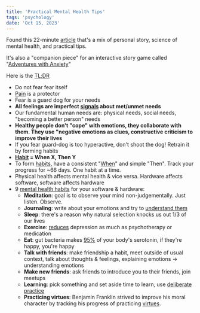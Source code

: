 ```yaml
---
title: 'Practical Mental Health Tips'
tags: 'psychology'
date: 'Oct 15, 2023'
---
```


Found this 22-minute [article](https://ncase.me/mental-health/) that's a mix of personal story, science of mental health, and practical tips.

It's also a "companion piece" for an interactive story game called "[Adventures with Anxiety](https://ncase.me/anxiety/)"

Here is the [TL;DR](https://ncase.me/mental-health/#toc_18)

- Do not fear fear itself
- [Pain](https://ncase.me/mental-health/#toc_2) is a protector
- Fear is a guard dog for your needs
- **All feelings are imperfect [signals](https://en.wikipedia.org/wiki/Functional_accounts_of_emotion) about met/unmet needs**
- Our fundamental human needs are: physical needs, social needs, "becoming a better person" needs
- **Healthy people don't "cope" with emotions, they collaborate with them. They use "negative emotions as clues, constructive criticism to improve their lives**
- If you fear guard-dog is too hyperactive, don't shoot the dog! Retrain it by forming habits
- **[Habit](https://ncase.me/mental-health/#toc_3) = When X, Then Y**
- To form [habits](https://bjgp.org/content/bjgp/62/605/664.full.pdf), have a consistent "[When](https://kops.uni-konstanz.de/server/api/core/bitstreams/14cc2a36-5f01-4dc1-b9ca-f2d0ca0c8930/content)" and simple "Then". Track your progress for ~66 days. One habit at a time.
- Physical health affects mental health & vice versa. Hardware affects software, software affects hardware
- 9 [mental health habits](https://ncase.me/mental-health/#toc_4) for your software & hardware:
  - **Meditation**: goal is to observe your mind non-judgementally. Just listen. Observe.
  - **Journaling**: write about your emotions and try to [understand them](https://en.wikipedia.org/wiki/Cognitive_distortion)
  - **Sleep**: there's a reason why natural selection knocks us out 1/3 of our lives
  - **Exercise**: [reduces](https://www.sciencedirect.com/science/article/abs/pii/S0022395616300383) depression as much as psychotherapy or medication
  - **Eat**: gut bacteria makes [95%](https://www.ncbi.nlm.nih.gov/pmc/articles/PMC6469458/#:~:text=The%20gut%20provides%20approximately%2095,to%20the%20central%20nerve%20system.) of your body's serotonin, if they're happy, you're happy
  - **Talk with friends**: make friendship a habit, meet outside of usual context, talk about thoughts & feelings, explaining emotions -> understanding emotions
  - **Make new friends**: ask friends to introduce you to their friends, join meetups
  - **Learning**: pick something and set aside time to learn, use [deliberate practice](https://fs.blog/deliberate-practice-guide/)
  - **Practicing virtues**: Benjamin Franklin strived to improve his moral character by tracking his progress of practicing [virtues](https://alyjuma.com/13-virtues/).

